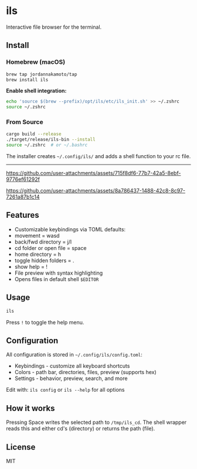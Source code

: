 # ils

Interactive file browser for the terminal.

## Install

### Homebrew (macOS)

```bash
brew tap jordannakamoto/tap
brew install ils
```

**Enable shell integration:**
```bash
echo 'source $(brew --prefix)/opt/ils/etc/ils_init.sh' >> ~/.zshrc
source ~/.zshrc
```

### From Source

```bash
cargo build --release
./target/release/ils-bin --install
source ~/.zshrc  # or ~/.bashrc
```

The installer creates `~/.config/ils/` and adds a shell function to your rc file.

---

https://github.com/user-attachments/assets/715f8df6-77b7-42a5-8ebf-9776ef61292f

https://github.com/user-attachments/assets/8a786437-1488-42c8-8c97-7261a87b1c14

## Features

- Customizable keybindings via TOML
  defaults:
- movement = wasd
- back/fwd directory = j/l
- cd folder or open file = space
- home directory = h
- toggle hidden folders = .
- show help = !
- File preview with syntax highlighting
- Opens files in default shell `$EDITOR`

## Usage

```bash
ils
```

Press `!` to toggle the help menu.

## Configuration

All configuration is stored in `~/.config/ils/config.toml`:

- Keybindings - customize all keyboard shortcuts
- Colors - path bar, directories, files, preview (supports hex)
- Settings - behavior, preview, search, and more

Edit with: `ils config` or `ils --help` for all options

## How it works

Pressing Space writes the selected path to `/tmp/ils_cd`. The shell wrapper reads this and either cd's (directory) or returns the path (file).

## License

MIT
